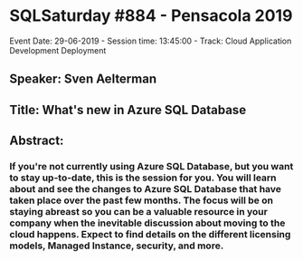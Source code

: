 # SQLSaturday #884 - Pensacola 2019
Event Date: 29-06-2019 - Session time: 13:45:00 - Track: Cloud Application Development  Deployment
## Speaker: Sven Aelterman
## Title: What's new in Azure SQL Database
## Abstract:
### If you're not currently using Azure SQL Database, but you want to stay up-to-date, this is the session for you. You will learn about and see the changes to Azure SQL Database that have taken place over the past few months. The focus will be on staying abreast so you can be a valuable resource in your company when the inevitable discussion about moving to the cloud happens. Expect to find details on the different licensing models, Managed Instance, security, and more.

